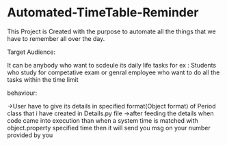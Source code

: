 # Automated-TimeTable-Reminder


This Project is Created with the purpose to automate all the things that we have to remember all over the day.

Target Audience:

It can be anybody who want to scdeule its daily life tasks
for ex : Students who study for competative exam or genral employee who want to do all the tasks within the time limit


behaviour:

->User have to give its details in specified format(Object format) of Period class that i have created in Details.py file
->after feeding the details when code came into execution than when a system time is matched with object.property specified time then it will send you msg on your number provided by you

